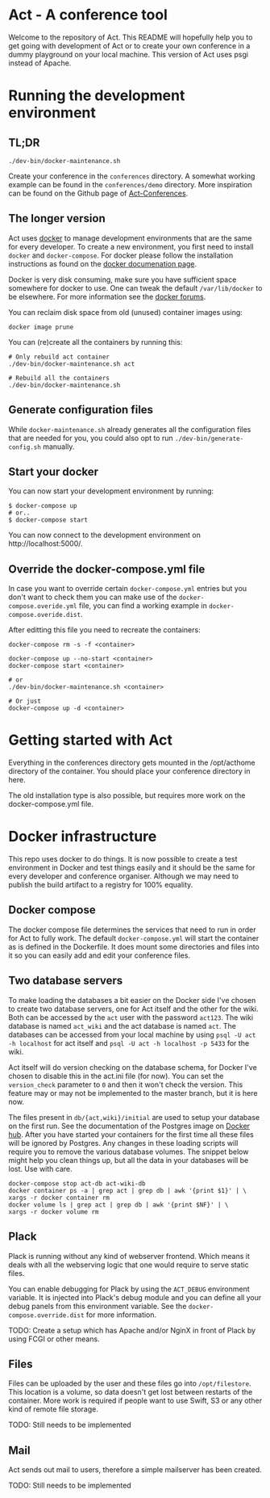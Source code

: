 # Act - A conference tool

Welcome to the repository of Act. This README will hopefully help you to get
going with development of Act or to create your own conference in a dummy
playground on your local machine. This version of Act uses psgi instead of
Apache.

# Running the development environment

## TL;DR

```
./dev-bin/docker-maintenance.sh
```

Create your conference in the `conferences` directory. A somewhat working
example can be found in the `conferences/demo` directory. More inspiration can
be found on the Github page of
[Act-Conferences](https://github.com/Act-Conferences).

## The longer version

Act uses [docker](http://www.docker.com/) to manage development
environments that are the same for every developer. To create a new
environment, you first need to install `docker` and `docker-compose`.
For docker please follow the installation instructions as found on the
[docker documenation page](https://docs.docker.com/engine/installation/).

Docker is very disk consuming, make sure you have sufficient space
somewhere for docker to use. One can tweak the default `/var/lib/docker`
to be elsewhere. For more information see the
[docker forums](https://forums.docker.com/t/how-do-i-change-the-docker-image-installation-directory/1169).

You can reclaim disk space from old (unused) container images using:

`docker image prune`

You can (re)create all the containers by running this:
```
# Only rebuild act container
./dev-bin/docker-maintenance.sh act

# Rebuild all the containers
./dev-bin/docker-maintenance.sh
```

## Generate configuration files

While `docker-maintenance.sh` already generates all the configuration files
that are needed for you, you could also opt to run
`./dev-bin/generate-config.sh` manually.

## Start your docker

You can now start your development environment by running:

```
$ docker-compose up
# or..
$ docker-compose start
```

You can now connect to the development environment on http://localhost:5000/.

## Override the docker-compose.yml file

In case you want to override certain `docker-compose.yml` entries but you
don't want to check them you can make use of the
`docker-compose.overide.yml` file, you can find a working example in
`docker-compose.overide.dist`.

After editting this file you need to recreate the containers:
```
docker-compose rm -s -f <container>

docker-compose up --no-start <container>
docker-compose start <container>

# or
./dev-bin/docker-maintenance.sh <container>

# Or just
docker-compose up -d <container>
```

# Getting started with Act

Everything in the conferences directory gets mounted in the /opt/acthome
directory of the container. You should place your conference directory in here.

The old installation type is also possible, but requires more work on the
docker-compose.yml file.

# Docker infrastructure

This repo uses docker to do things. It is now possible to create a test
environment in Docker and test things easily and it should be the same for
every developer and conference organiser. Although we may need to publish the
build artifact to a registry for 100% equality.

## Docker compose

The docker compose file determines the services that need to run in order for
Act to fully work. The default `docker-compose.yml` will start the container as
is defined in the Dockerfile. It does mount some directories and files into it
so you can easily add and edit your conference files.

## Two database servers

To make loading the databases a bit easier on the Docker side I've chosen to
create two database servers, one for Act itself and the other for the wiki.
Both can be accessed by the `act` user with the password `act123`. The wiki
database is named `act_wiki` and the act database is named `act`. The databases
can be accessed from your local machine by using `psql -U act -h localhost` for
act itself and `psql -U act -h localhost -p 5433` for the wiki.

Act itself will do version checking on the database schema, for Docker I've
chosen to disable this in the act.ini file (for now). You can set the
`version_check` parameter to `0` and then it won't check the version. This
feature may or may not be implemented to the master branch, but it is here now.

The files present in `db/{act,wiki}/initial` are used to setup your database on
the first run. See the documentation of the Postgres image on [Docker
hub](https://hub.docker.com/_/postgres). After you have started your containers
for the first time all these files will be ignored by Postgres. Any changes in
these loading scripts will require you to remove the various database volumes.
The snippet below might help you clean things up, but all the data in your
databases will be lost. Use with care.

```
docker-compose stop act-db act-wiki-db
docker container ps -a | grep act | grep db | awk '{print $1}' | \
xargs -r docker container rm
docker volume ls | grep act | grep db | awk '{print $NF}' | \
xargs -r docker volume rm
```

## Plack

Plack is running without any kind of webserver frontend. Which means it deals
with all the webserving logic that one would require to serve static files.

You can enable debugging for Plack by using the `ACT_DEBUG` environment
variable. It is injected into Plack's debug module and you can define all your
debug panels from this environment variable. See the
`docker-compose.override.dist` for more information.

TODO: Create a setup which has Apache and/or NginX in front of Plack by using
FCGI or other means.

## Files

Files can be uploaded by the user and these files go into `/opt/filestore`.
This location is a volume, so data doesn't get lost between restarts of the
container. More work is required if people want to use Swift, S3 or any other
kind of remote file storage.

TODO: Still needs to be implemented

## Mail

Act sends out mail to users, therefore a simple mailserver has been created.

TODO: Still needs to be implemented

